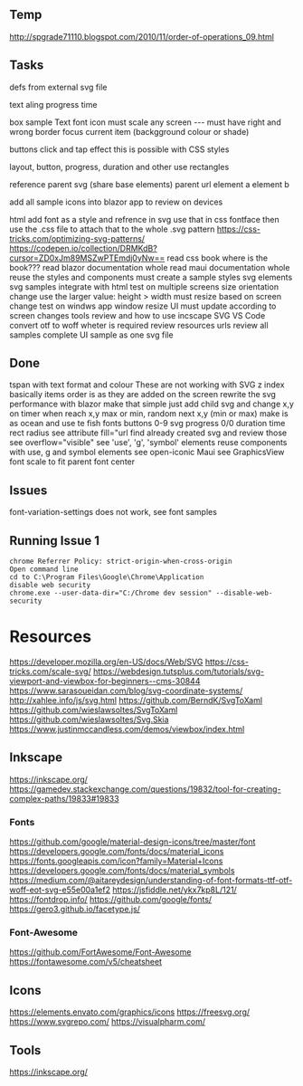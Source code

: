 ﻿
## Temp



http://spgrade71110.blogspot.com/2010/11/order-of-operations_09.html

## Tasks

defs from external svg file

text aling
	progress
	time

box sample
	Text
	font icon
	must scale any screen
	---
	must have right and wrong
	border
	focus current item (backgground colour or shade)

buttons
	click and tap effect
	this is possible with CSS styles

layout, button, progress, duration and other
	use rectangles

reference parent svg (share base elements)
	parent
	url
		element a
		element b

add all sample icons into blazor app to review on devices

html add font as a style and refrence in svg
	use that in css fontface
		then use the .css file to attach that to the whole .svg
pattern
	https://css-tricks.com/optimizing-svg-patterns/
	https://codepen.io/collection/DRMKdB?cursor=ZD0xJm89MSZwPTEmdj0yNw==
read css book
	where is the book???
read blazor documentation whole
read maui documentation whole
reuse the styles and components
	must create a sample
		styles
		svg elements
svg samples integrate with html
	test on multiple screens
		size
		orientation change
		use the larger value: height > width 
		must resize based on screen change
		test on windws app window resize UI must update according to screen changes
tools review and how to use
	incscape
	SVG VS Code
convert otf to woff
	wheter is required
review resources urls
review all samples
complete UI sample as one svg file

## Done
tspan with text format and colour
These are not working with SVG
	<style>
	.material-symbols-outlined {
	  font-variation-settings:
	  'FILL' 0,
	  'wght' 400,
	  'GRAD' 0,
	  'opsz' 48
	}
	</style>
z index
	basically items order is as they are added on the screen
rewrite the svg performance with blazor
	make that simple
	just add child svg and change x,y on timer
		when reach x,y max or min, random next x,y (min or max)
		make is as ocean and use te fish fonts
buttons 0-9
	svg
progress
	0/0
duration time
rect radius
see attribute fill="url
find already created svg and review those
see overflow="visible"
see 'use', 'g', 'symbol' elements
reuse components
	with use, g and symbol elements
see open-iconic
Maui see GraphicsView
font scale to fit parent
font center

## Issues
font-variation-settings does not work, see font samples

## Running Issue 1
```
chrome Referrer Policy: strict-origin-when-cross-origin
Open command line
cd to C:\Program Files\Google\Chrome\Application
disable web security
chrome.exe --user-data-dir="C:/Chrome dev session" --disable-web-security
```

# Resources
https://developer.mozilla.org/en-US/docs/Web/SVG
https://css-tricks.com/scale-svg/
https://webdesign.tutsplus.com/tutorials/svg-viewport-and-viewbox-for-beginners--cms-30844
https://www.sarasoueidan.com/blog/svg-coordinate-systems/
http://xahlee.info/js/svg.html
https://github.com/BerndK/SvgToXaml
https://github.com/wieslawsoltes/SvgToXaml
https://github.com/wieslawsoltes/Svg.Skia
https://www.justinmccandless.com/demos/viewbox/index.html

## Inkscape
https://inkscape.org/
https://gamedev.stackexchange.com/questions/19832/tool-for-creating-complex-paths/19833#19833

### Fonts
https://github.com/google/material-design-icons/tree/master/font
https://developers.google.com/fonts/docs/material_icons
https://fonts.googleapis.com/icon?family=Material+Icons
https://developers.google.com/fonts/docs/material_symbols
https://medium.com/@aitareydesign/understanding-of-font-formats-ttf-otf-woff-eot-svg-e55e00a1ef2
https://jsfiddle.net/ykx7kp8L/121/
https://fontdrop.info/
https://github.com/google/fonts/
https://gero3.github.io/facetype.js/

### Font-Awesome
https://github.com/FortAwesome/Font-Awesome
https://fontawesome.com/v5/cheatsheet

## Icons
https://elements.envato.com/graphics/icons
https://freesvg.org/
https://www.svgrepo.com/
https://visualpharm.com/

## Tools
https://inkscape.org/